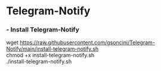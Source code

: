 # Telegram-Notify

### - Install Telegram-Notify <br>

wget https://raw.githubusercontent.com/gsoncini/Telegram-Notify/main/install-telegram-notify.sh <br>
chmod +x install-telegram-notify.sh <br>
./install-telegram-notify.sh <br>
